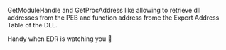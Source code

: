 GetModuleHandle and GetProcAddress like allowing to retrieve dll addresses from the PEB and function address frome the Export Address Table of the DLL.

Handy when EDR is watching you 👀
